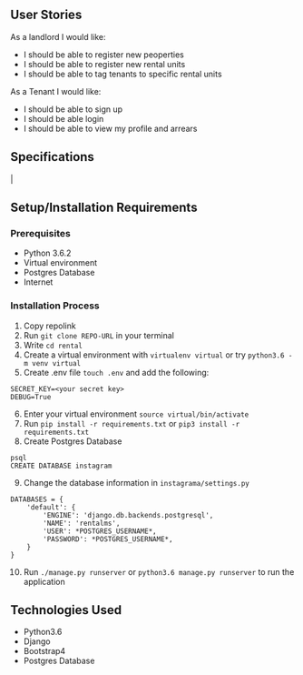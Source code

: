 

## User Stories
As a landlord I would like:
* I should be able to register new peoperties
* I should be able to register new rental units
* I should be able to tag tenants to specific rental units

As a Tenant I would like:
* I should be able to sign up
* I should be able login
* I should be able to view my profile and arrears


## Specifications
|
## Setup/Installation Requirements

### Prerequisites
* Python 3.6.2
* Virtual environment
* Postgres Database
* Internet


### Installation Process
1. Copy repolink
2. Run `git clone REPO-URL` in your terminal
3. Write `cd rental`
4. Create a virtual environment with `virtualenv virtual` or try `python3.6 -m venv virtual`
5. Create .env file `touch .env` and add the following:
```
SECRET_KEY=<your secret key>
DEBUG=True
```
6. Enter your virtual environment `source virtual/bin/activate`
7. Run `pip install -r requirements.txt` or `pip3 install -r requirements.txt`
8. Create Postgres Database

```
psql
CREATE DATABASE instagram
```
9. Change the database information in `instagrama/settings.py`
```
DATABASES = {
    'default': {
        'ENGINE': 'django.db.backends.postgresql',
        'NAME': 'rentalms',
        'USER': *POSTGRES_USERNAME*,
        'PASSWORD': *POSTGRES_USERNAME*,
    }
}
```
10. Run `./manage.py runserver` or `python3.6 manage.py runserver` to run the application




## Technologies Used
- Python3.6
- Django
- Bootstrap4
- Postgres Database

